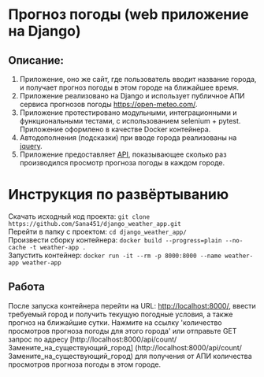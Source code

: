 # Прогноз погоды (web приложение на Django)

## Описание:

1. Приложение, оно же сайт, где пользователь вводит название города, 
и получает прогноз погоды в этом городе на ближайшее время.
2. Приложение реализовано на Django и использует публичное АПИ сервиса прогнозов
погоды https://open-meteo.com/.
3. Приложение протестировано модульными, интеграционными и функциональными тестами, 
с использованием selenium + pytest.
Приложение оформлено в качестве Docker контейнера.
4. Автодополнения (подсказки) при вводе города реализованы на [jquery](https://jqueryui.com/autocomplete/jquery).  
5. Приложение предоставляет [API](http://localhost:8000/api/count/Санкт-Петербург), показывающее сколько раз 
производился просмотр прогноза погоды в каждом городе.


# Инструкция по развёртыванию
Скачать исходный код проекта: `git clone https://github.com/Sana451/django_weather_app.git`    
Перейти в папку с проектом: `cd django_weather_app/`    
Произвести сборку контейнера: `docker build --progress=plain --no-cache -t weather-app .`    
Запустить контейнер: `docker run -it --rm -p 8000:8000 --name weather-app weather-app`    

## Работа
После запуска контейнера перейти на URL: [http://localhost:8000/](http://localhost:8000/),
ввести требуемый город и получить текущую погодные условия, а также прогноз на ближайшие сутки.
Нажмите на ссылку 'количество просмотров прогноза погоды для этого города' или отправьте GET запрос
по адресу [http://localhost:8000/api/count/Замените_на_существующий_город]
(http://localhost:8000/api/count/Замените_на_существующий_город)
для получения от АПИ количества просмотров прогноза погоды в этом городе.